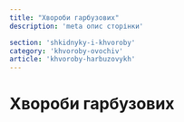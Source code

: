 ```yaml
---
title: "Хвороби гарбузових"
description: 'meta опис сторінки'

section: 'shkidnyky-i-khvoroby'
category: 'khvoroby-ovochiv'
article: 'khvoroby-harbuzovykh'
---
```


# Хвороби гарбузових